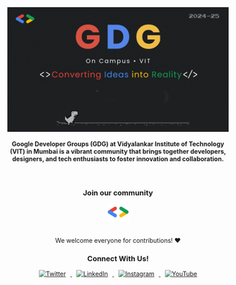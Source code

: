 <a href="http://linktr.ee/gdgvit" target="_blank">
  <img src="https://github.com/GDGVITM/.github/blob/main/profile/GDG.gif" 
       border="0" 
       title="GDG-VITM" 
       alt="GDG_VITM" 
       style="display: block; margin: 0 auto; max-width: 100%; height: auto;" />
</a>

<h4 align="center">
  Google Developer Groups (GDG) at Vidyalankar Institute of Technology (VIT) in Mumbai is a vibrant community that brings together developers, designers, and tech enthusiasts to foster innovation and collaboration.
</h4>

<br />

<div align="center">
  <h3>Join our community</h3>
  <a href="https://gdg.community.dev/gdg-on-campus-vidyalankar-institute-of-technology-mumbai-india/" target="_blank">
    <img src="https://github.com/GDGVITM/.github/blob/main/profile/gdgGit.png" 
         alt="GDGVITM" 
         height="40" 
         width="50" 
         style="display: inline-block;" />
  </a>
</div>

<br />

<p align="center">We welcome everyone for contributions! ❤️</p>

<div align="center">
  <h3>Connect With Us!</h3>
  <a href="https://twitter.com/@gdgvit" target="_blank">
    <img src="https://raw.githubusercontent.com/rahuldkjain/github-profile-readme-generator/master/src/images/icons/Social/twitter.svg" 
         alt="Twitter" 
         height="30" 
         width="40" 
         style="margin: 0 10px;" />
  </a>
  <a href="https://linkedin.com/in/google-developer-groups-vit-mumbai" target="_blank">
    <img src="https://raw.githubusercontent.com/rahuldkjain/github-profile-readme-generator/master/src/images/icons/Social/linked-in-alt.svg" 
         alt="LinkedIn" 
         height="30" 
         width="40" 
         style="margin: 0 10px;" />
  </a>
  <a href="https://instagram.com/@gdg_vit" target="_blank">
    <img src="https://raw.githubusercontent.com/rahuldkjain/github-profile-readme-generator/master/src/images/icons/Social/instagram.svg" 
         alt="Instagram" 
         height="30" 
         width="40" 
         style="margin: 0 10px;" />
  </a>
  <a href="https://www.youtube.com/c/gdsc vit mumbai" target="_blank">
    <img src="https://raw.githubusercontent.com/rahuldkjain/github-profile-readme-generator/master/src/images/icons/Social/youtube.svg" 
         alt="YouTube" 
         height="30" 
         width="40" 
         style="margin: 0 10px;" />
  </a>
</div>
